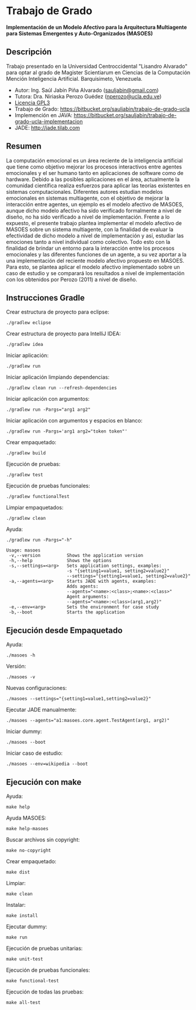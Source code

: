 # Trabajo de Grado

**Implementación de un Modelo Afectivo para la Arquitectura Multiagente para Sistemas Emergentes y Auto-Organizados (MASOES)**

## Descripción

Trabajo presentado en la Universidad Centroccidental "Lisandro Alvarado" para
optar al grado de Magister Scientiarum en Ciencias de la Computación Mención
Inteligencia Artificial. Barquisimeto, Venezuela.

* Autor: Ing. Saúl Jabín Piña Alvarado (<sauljabin@gmail.com>)
* Tutora: Dra. Niriaska Perozo Guédez (<nperozo@ucla.edu.ve>)
* [Licencia GPL3](http://www.gnu.org/licenses/)
* Trabajo de Grado: https://bitbucket.org/sauljabin/trabajo-de-grado-ucla
* Implemención en JAVA: https://bitbucket.org/sauljabin/trabajo-de-grado-ucla-implementacion
* JADE: http://jade.tilab.com

## Resumen

La computación emocional es un área reciente de la inteligencia artificial que
tiene como objetivo mejorar los procesos interactivos entre agentes emocionales
y el ser humano tanto en aplicaciones de software como de hardware. Debido a las
posibles aplicaciones en el área, actualmente la comunidad científica realiza
esfuerzos para aplicar las teorías existentes en sistemas computacionales.
Diferentes autores estudian modelos emocionales en sistemas multiagente, con el
objetivo de mejorar la interacción entre agentes, un ejemplo es el modelo
afectivo de MASOES, aunque dicho modelo afectivo ha sido verificado formalmente
a nivel de diseño, no ha sido verificado a nivel de implementación. Frente a lo
expuesto, el presente trabajo plantea implementar el modelo afectivo de MASOES
sobre un sistema multiagente, con la finalidad de evaluar la efectividad de
dicho modelo a nivel de implementación y así, estudiar las emociones tanto a
nivel individual como colectivo. Todo esto con la finalidad de brindar un
entorno para la interacción entre los procesos emocionales y las diferentes
funciones de un agente, a su vez aportar a la una implementación del reciente
modelo afectivo propuesto en MASOES. Para esto, se plantea aplicar el modelo
afectivo implementado sobre un caso de estudio y se comparará los resultados a
nivel de implementación con los obtenidos por Perozo (2011) a nivel de
diseño.

## Instrucciones Gradle

Crear estructura de proyecto para eclipse:

```
./gradlew eclipse
```

Crear estructura de proyecto para IntelliJ IDEA:

```
./gradlew idea
```

Iniciar aplicación:

```
./gradlew run
```

Iniciar aplicación limpiando dependencias:

```
./gradlew clean run --refresh-dependencies
```

Iniciar aplicación con argumentos:

```
./gradlew run -Pargs="arg1 arg2"
```

Iniciar aplicación con argumentos y espacios en blanco:

```
./gradlew run -Pargs='arg1 arg2="token token"'
```

Crear empaquetado:

```
./gradlew build
```

Ejecución de pruebas:

```
./gradlew test
```

Ejecución de pruebas funcionales:

```
./gradlew functionalTest
```

Limpiar empaquetados:

```
./gradlew clean
```

Ayuda:

```
./gradlew run -Pargs="-h"

Usage: masoes
 -v,--version          Shows the application version
 -h,--help             Shows the options
 -s,--settings=<arg>   Sets application settings, examples:
                       -s "{setting1=value1, setting2=value2}"
                       --settings="{setting1=value1, setting2=value2}"
 -a,--agents=<arg>     Starts JADE with agents, examples:
                       Adds agents:
                       --agents="<name>:<class>;<name>:<class>"
                       Agent arguments:
                       --agents="<name>:<class>(arg1,arg2)"
 -e,--env=<arg>        Sets the environment for case study
 -b,--boot             Starts the application
```

## Ejecución desde Empaquetado

Ayuda:

```
./masoes -h
```

Versión:

```
./masoes -v
```

Nuevas configuraciones:

```
./masoes --settings="{setting1=value1,setting2=value2}"
```

Ejecutar JADE manualmente:

```
./masoes --agents="a1:masoes.core.agent.TestAgent(arg1, arg2)"
```

Iniciar dummy:

```
./masoes --boot
```

Iniciar caso de estudio:

```
./masoes --env=wikipedia --boot
```

## Ejecución con make

Ayuda:

```
make help
```

Ayuda MASOES:

```
make help-masoes
```

Buscar archivos sin copyright:

```
make no-copyright
```

Crear empaquetado:

```
make dist
```

Limpiar:

```
make clean
```

Instalar:

```
make install
```

Ejecutar dummy:

```
make run
```

Ejecución de pruebas unitarias:

```
make unit-test
```

Ejecución de pruebas funcionales:

```
make functional-test
```

Ejecución de todas las pruebas:

```
make all-test
```